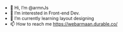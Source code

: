 - 👋 Hi, I’m @armnJs
- 👀 I’m interested in Front-end Dev.
- 🌱 I’m currently learning layout designing
- 📫 How to reach me https://webarmaan.durable.co/
